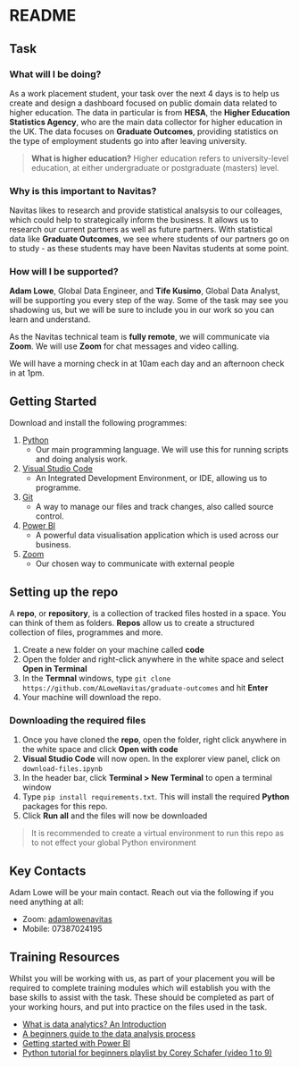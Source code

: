 # README

## Task

### What will I be doing?

As a work placement student, your task over the next 4 days is to help us create and design a dashboard focused on public domain data related to higher education. The data in particular is from **HESA**, the **Higher Education Statistics Agency**, who are the main data collector for higher education in the UK. The data focuses on **Graduate Outcomes**, providing statistics on the type of employment students go into after leaving university.

> **What is higher education?** Higher education refers to university-level education, at either undergraduate or postgraduate (masters) level.

### Why is this important to Navitas?

Navitas likes to research and provide statistical analsysis to our colleages, which could help to strategically inform the business. It allows us to research our current partners as well as future partners. With statistical data like **Graduate Outcomes**, we see where students of our partners go on to study - as these students may have been Navitas students at some point.

### How will I be supported? 

**Adam Lowe**, Global Data Engineer, and **Tife Kusimo**, Global Data Analyst, will be supporting you every step of the way. Some of the task may see you shadowing us, but we will be sure to include you in our work so you can learn and understand.

As the Navitas technical team is **fully remote**, we will communicate via **Zoom**. We will use **Zoom** for chat messages and video calling.

We will have a morning check in at 10am each day and an afternoon check in at 1pm.

## Getting Started

Download and install the following programmes:

1. [Python](https://www.python.org/downloads/)
   - Our main programming language. We will use this for running scripts and doing analysis work.
2. [Visual Studio Code](https://code.visualstudio.com/download)
   - An Integrated Development Environment, or IDE, allowing us to programme.
3. [Git](https://git-scm.com/downloads)
   - A way to manage our files and track changes, also called source control.
3. [Power BI](https://www.microsoft.com/en-us/download/details.aspx?id=58494)
   - A powerful data visualisation application which is used across our business.
4. [Zoom](https://zoom.us/download)
   - Our chosen way to communicate with external people

## Setting up the repo

A **repo**, or **repository**, is a collection of tracked files hosted in a space. You can think of them as folders. **Repos** allow us to create a structured collection of files, programmes and more.

1. Create a new folder on your machine called **code**
2. Open the folder and right-click anywhere in the white space and select **Open in Terminal**
3. In the **Termnal** windows, type `git clone https://github.com/ALoweNavitas/graduate-outcomes` and hit **Enter**
4. Your machine will download the repo.

### Downloading the required files

1. Once you have cloned the **repo**, open the folder, right click anywhere in the white space and click **Open with code**
2. **Visual Studio Code** will now open. In the explorer view panel, click on `download-files.ipynb`
3. In the header bar, click **Terminal > New Terminal** to open a terminal window
4. Type `pip install requirements.txt`. This will install the required **Python** packages for this repo.
3. Click **Run all** and the files will now be downloaded

> It is recommended to create a virtual environment to run this repo as to not effect your global Python environment

## Key Contacts

Adam Lowe will be your main contact. Reach out via the following if you need anything at all:

- Zoom: [adamlowenavitas](zoom.us.my/adamlowenavitas)
- Mobile: 07387024195

## Training Resources

Whilst you will be working with us, as part of your placement you will be required to complete training modules which will establish you with the base skills to assist with the task. These should be completed as part of your working hours, and put into practice on the files used in the task.

- [What is data analytics? An Introduction](https://www.youtube.com/watch?v=yZvFH7B6gKI&list=PL4GEkVtNYGlLYrpgpLLy8KlyX0xf31YKE)
- [A beginners guide to the data analysis process](https://www.youtube.com/watch?v=lgCNTuLBMK4&list=PL4GEkVtNYGlLYrpgpLLy8KlyX0xf31YKE&index=2&pp=iAQB)
- [Getting started with Power BI](https://learn.microsoft.com/en-gb/training/paths/create-use-analytics-reports-power-bi/?culture=en-us&country=us)
- [Python tutorial for beginners playlist by Corey Schafer (video 1 to 9)](https://www.youtube.com/watch?v=YYXdXT2l-Gg&list=PLqyUgadpThTLltIPF0tiL6OVxZEY1Wets)